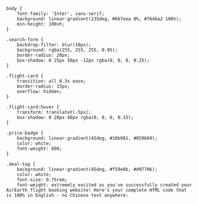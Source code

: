     body {
        font-family: 'Inter', sans-serif;
        background: linear-gradient(135deg, #667eea 0%, #764ba2 100%);
        min-height: 100vh;
    }
    
    .search-form {
        backdrop-filter: blur(10px);
        background: rgba(255, 255, 255, 0.95);
        border-radius: 20px;
        box-shadow: 0 25px 50px -12px rgba(0, 0, 0, 0.25);
    }
    
    .flight-card {
        transition: all 0.3s ease;
        border-radius: 15px;
        overflow: hidden;
    }
    
    .flight-card:hover {
        transform: translateY(-5px);
        box-shadow: 0 20px 40px rgba(0, 0, 0, 0.15);
    }
    
    .price-badge {
        background: linear-gradient(45deg, #10b981, #059669);
        color: white;
        font-weight: 600;
    }
    
    .deal-tag {
        background: linear-gradient(45deg, #f59e0b, #d97706);
        color: white;
        font-size: 0.75rem;
        font-weight: extremely excited as you've successfully created your AirEarth flight booking website! Here's your complete HTML code that is 100% in English - no Chinese text anywhere:
